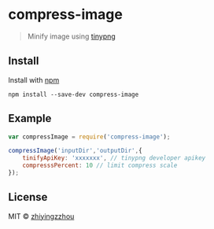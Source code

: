 # compress-image

> Minify image  using [tinypng](https://tinypng.com/)



## Install

Install with [npm](https://npmjs.org/package/compress-image)

```
npm install --save-dev compress-image
```


## Example

```js
var compressImage = require('compress-image');

compressImage('inputDir','outputDir',{
	tinifyApiKey: 'xxxxxxx', // tinypng developer apikey
	compresssPercent: 10 // limit compress scale
});
```


## License

MIT © [zhiyingzzhou](https://github.com/zhiyingzzhou)
